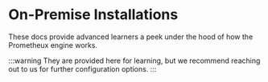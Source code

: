 # On-Premise Installations

These docs provide advanced learners a peek under the hood of how the Prometheux
engine works.

:::warning
They are provided here for learning, but we recommend reaching out to us
for further configuration options.
:::
